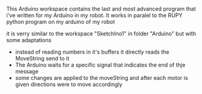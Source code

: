 This Arduino workspace contains the last and most advanced program that i've written for my Arduino in my robot.
It works in paralel to the RUPY python program on my arduino of my robot

it is verry similar to the workspace "SketchIno1" in folder "Arduino" but with some adaptations
- instead of reading numbers in it's buffers it directly reads the MoveString send to it
- The Arduino waits for a specific signal that indicates the end of thje message 
- some changes are applied to the moveString and after each motor is given directions were to move accordingly
